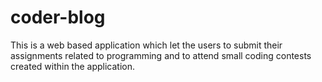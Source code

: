 # coder-blog
This is a web based application which let the users to submit their assignments related to programming and to attend small coding contests created within the application.
